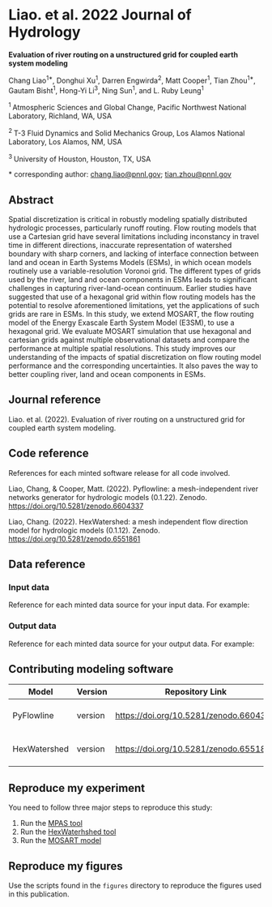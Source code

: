 
# Liao. et al. 2022 Journal of Hydrology

**Evaluation of river routing on a unstructured grid for coupled earth system modeling**

Chang Liao<sup>1\*</sup>, 
Donghui Xu<sup>1</sup>,
Darren Engwirda<sup>2</sup>, 
Matt Cooper<sup>1</sup>,
Tian Zhou<sup>1\*</sup>,
Gautam Bisht<sup>1</sup>,
Hong-Yi Li<sup>3</sup>,
Ning Sun<sup>1</sup>,
and L. Ruby Leung<sup>1</sup>

<sup>1 </sup> Atmospheric Sciences and Global Change, Pacific Northwest National Laboratory, Richland, WA, USA

<sup>2 </sup> T-3 Fluid Dynamics and Solid Mechanics Group, Los Alamos National Laboratory, Los Alamos, NM, USA

<sup>3 </sup> University of Houston, Houston, TX, USA

\* corresponding author:  chang.liao@pnnl.gov; tian.zhou@pnnl.gov

## Abstract

Spatial discretization is critical in robustly modeling spatially distributed hydrologic processes, particularly runoff routing. Flow routing models that use a Cartesian grid have several limitations including inconstancy in travel time in different directions, inaccurate representation of watershed boundary with sharp corners, and lacking of interface connection between land and ocean in Earth Systems Models (ESMs), in which ocean models routinely use a variable-resolution Voronoi grid. The different types of grids used by the river, land and ocean components in ESMs leads to significant challenges in capturing river-land-ocean continuum. Earlier studies have suggested that use of a hexagonal grid within flow routing models has the potential to resolve aforementioned limitations, yet the applications of such grids are rare in ESMs. In this study, we extend MOSART, the flow routing model of the Energy Exascale Earth System Model (E3SM), to use a hexagonal grid. We evaluate MOSART simulation that use hexagonal and cartesian grids against multiple observational datasets and compare the performance at multiple spatial resolutions. This study improves our understanding of the impacts of spatial discretization on flow routing model performance and the corresponding uncertainties. It also paves the way to better coupling river, land and ocean components in ESMs. 

## Journal reference
Liao. et al. (2022). Evaluation of river routing on a unstructured grid for coupled earth system modeling. 

## Code reference

References for each minted software release for all code involved.  

Liao, Chang, & Cooper, Matt. (2022). Pyflowline: a mesh-independent river networks generator for hydrologic models (0.1.22). Zenodo. https://doi.org/10.5281/zenodo.6604337

Liao, Chang. (2022). HexWatershed: a mesh independent flow direction model for hydrologic models (0.1.12). Zenodo. https://doi.org/10.5281/zenodo.6551861


## Data reference

### Input data
Reference for each minted data source for your input data.  For example:



### Output data
Reference for each minted data source for your output data.  For example:



## Contributing modeling software

| Model | Version | Repository Link | DOI |
|-------|---------|-----------------|-----|
| PyFlowline | version | https://doi.org/10.5281/zenodo.6604337 | link to DOI dataset |
| HexWatershed | version | https://doi.org/10.5281/zenodo.6551861 | link to DOI dataset |


## Reproduce my experiment

You need to follow three major steps to reproduce this study: 

1. Run the [MPAS tool](https://github.com/DOE-ICoM/mpas_mosart/blob/main/workflow/jigsaw_mpas.md)
2. Run the [HexWaterhshed tool](https://github.com/DOE-ICoM/mpas_mosart/blob/main/workflow/hexwatershed.md)
3. Run the [MOSART model](https://github.com/DOE-ICoM/mpas_mosart/blob/main/workflow/mosart.md)



## Reproduce my figures

Use the scripts found in the `figures` directory to reproduce the figures used in this publication.


